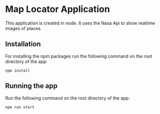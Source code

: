 # Map Locator Application 
This application is created in node. It uses the Nasa Api to show realtime images of places.

## Installation
For installing the npm packages run the following command on the root directory of the app:
```
npm install
````

## Running the app
Run the following command on the root directory of the app:
```
npm run start
````